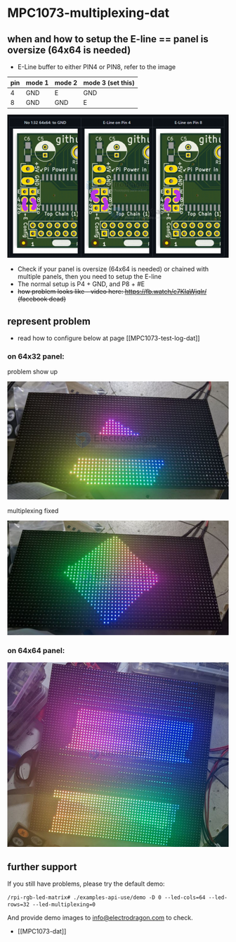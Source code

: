
# MPC1073-multiplexing-dat

## when and how to setup the E-line == panel is oversize (64x64 is needed)


* E-Line buffer to either PIN4 or PIN8, refer to the image

| pin | mode 1 | mode 2 | mode 3 (set this) |
| --- | ------ | ------ | ----------------- |
| 4   | GND    | E      | GND               |
| 8   | GND    | GND    | E                 |


![](2024-11-07-17-27-56.png)

* Check if your panel is oversize (64x64 is needed) or chained with multiple panels, then you need to setup the E-line
* The normal setup is P4 + GND, and P8 + #E
* ~~how problem looks like - video here: https://fb.watch/c7KIaWjqIr/ (facebook dead)~~

## represent problem 

- read how to configure below at page [[MPC1073-test-log-dat]]

### on 64x32 panel: 

problem show up 

![](2024-11-07-17-48-43.png)

multiplexing fixed 

![](2024-11-07-17-48-53.png)


### on 64x64 panel: 

![](2024-11-07-17-41-31.png)

## further support 

If you still have problems, please try the default demo: 

    /rpi-rgb-led-matrix# ./examples-api-use/demo -D 0 --led-cols=64 --led-rows=32 --led-multiplexing=0 

And provide demo images to info@electrodragon.com to check.


- [[MPC1073-dat]]